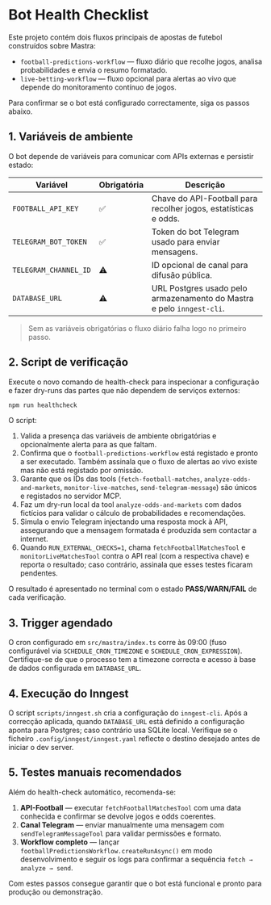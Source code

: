 # Bot Health Checklist

Este projeto contém dois fluxos principais de apostas de futebol construídos sobre Mastra:

- `football-predictions-workflow` — fluxo diário que recolhe jogos, analisa probabilidades e envia o resumo formatado.
- `live-betting-workflow` — fluxo opcional para alertas ao vivo que depende do monitoramento contínuo de jogos.

Para confirmar se o bot está configurado correctamente, siga os passos abaixo.

## 1. Variáveis de ambiente

O bot depende de variáveis para comunicar com APIs externas e persistir estado:

| Variável | Obrigatória | Descrição |
| --- | --- | --- |
| `FOOTBALL_API_KEY` | ✅ | Chave do API-Football para recolher jogos, estatísticas e odds. |
| `TELEGRAM_BOT_TOKEN` | ✅ | Token do bot Telegram usado para enviar mensagens. |
| `TELEGRAM_CHANNEL_ID` | ⚠️ | ID opcional de canal para difusão pública. |
| `DATABASE_URL` | ⚠️ | URL Postgres usado pelo armazenamento do Mastra e pelo `inngest-cli`. |

> Sem as variáveis obrigatórias o fluxo diário falha logo no primeiro passo.

## 2. Script de verificação

Execute o novo comando de health-check para inspecionar a configuração e fazer dry-runs das partes que não dependem de serviços externos:

```bash
npm run healthcheck
```

O script:

1. Valida a presença das variáveis de ambiente obrigatórias e opcionalmente alerta para as que faltam.
2. Confirma que o `football-predictions-workflow` está registado e pronto a ser executado. Também assinala que o fluxo de alertas ao vivo existe mas não está registado por omissão.
3. Garante que os IDs das tools (`fetch-football-matches`, `analyze-odds-and-markets`, `monitor-live-matches`, `send-telegram-message`) são únicos e registados no servidor MCP.
4. Faz um dry-run local da tool `analyze-odds-and-markets` com dados fictícios para validar o cálculo de probabilidades e recomendações.
5. Simula o envio Telegram injectando uma resposta mock à API, assegurando que a mensagem formatada é produzida sem contactar a internet.
6. Quando `RUN_EXTERNAL_CHECKS=1`, chama `fetchFootballMatchesTool` e `monitorLiveMatchesTool` contra o API real (com a respectiva chave) e reporta o resultado; caso contrário, assinala que esses testes ficaram pendentes.

O resultado é apresentado no terminal com o estado **PASS/WARN/FAIL** de cada verificação.

## 3. Trigger agendado

O cron configurado em `src/mastra/index.ts` corre às 09:00 (fuso configurável via `SCHEDULE_CRON_TIMEZONE` e `SCHEDULE_CRON_EXPRESSION`). Certifique-se de que o processo tem a timezone correcta e acesso à base de dados configurada em `DATABASE_URL`.

## 4. Execução do Inngest

O script `scripts/inngest.sh` cria a configuração do `inngest-cli`. Após a correcção aplicada, quando `DATABASE_URL` está definido a configuração aponta para Postgres; caso contrário usa SQLite local. Verifique se o ficheiro `.config/inngest/inngest.yaml` reflecte o destino desejado antes de iniciar o dev server.

## 5. Testes manuais recomendados

Além do health-check automático, recomenda-se:

1. **API-Football** — executar `fetchFootballMatchesTool` com uma data conhecida e confirmar se devolve jogos e odds coerentes.
2. **Canal Telegram** — enviar manualmente uma mensagem com `sendTelegramMessageTool` para validar permissões e formato.
3. **Workflow completo** — lançar `footballPredictionsWorkflow.createRunAsync()` em modo desenvolvimento e seguir os logs para confirmar a sequência `fetch → analyze → send`.

Com estes passos consegue garantir que o bot está funcional e pronto para produção ou demonstração.

